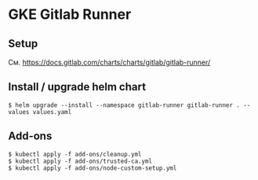 # GKE Gitlab Runner

## Setup
См. https://docs.gitlab.com/charts/charts/gitlab/gitlab-runner/

## Install / upgrade helm chart
```
$ helm upgrade --install --namespace gitlab-runner gitlab-runner . --values values.yaml
```

## Add-ons
```
$ kubectl apply -f add-ons/cleanup.yml
$ kubectl apply -f add-ons/trusted-ca.yml
$ kubectl apply -f add-ons/node-custom-setup.yml
```

